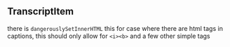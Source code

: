 ## TranscriptItem
there is `dangerouslySetInnerHTML` this for case where there are html tags in captions, this should only allow for `<i><b>` and a few other simple tags
